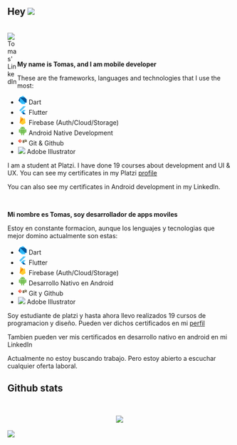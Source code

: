 ## Hey <img src="https://media.giphy.com/media/hvRJCLFzcasrR4ia7z/giphy.gif" width="25px">

<br />

<a href="https://www.linkedin.com/in/tomas-holtz-28490620b//">
  <img align="left" alt="Tomas' LinkedIn" width="22px" src="https://raw.githubusercontent.com/peterthehan/peterthehan/master/assets/linkedin.svg" />
</a>

<br /><br />

**My name is Tomas, and I am mobile developer**

These are the frameworks, languages and technologies that I use the most:

- <code><img height="20" src="https://raw.githubusercontent.com/github/explore/80688e429a7d4ef2fca1e82350fe8e3517d3494d/topics/dart/dart.png"></code> Dart 
- <code><img height="20" src="https://raw.githubusercontent.com/github/explore/80688e429a7d4ef2fca1e82350fe8e3517d3494d/topics/flutter/flutter.png"></code>  Flutter
- <code><img height="20" src="https://raw.githubusercontent.com/github/explore/80688e429a7d4ef2fca1e82350fe8e3517d3494d/topics/firebase/firebase.png"></code> Firebase (Auth/Cloud/Storage) 
- <code><img height="20" src="https://raw.githubusercontent.com/github/explore/80688e429a7d4ef2fca1e82350fe8e3517d3494d/topics/android/android.png"></code> Android Native Development
- <code><img height="20" src="https://raw.githubusercontent.com/github/explore/80688e429a7d4ef2fca1e82350fe8e3517d3494d/topics/git/git.png"></code> Git & Github
- <code><img height="20" src="https://upload.wikimedia.org/wikipedia/commons/thumb/f/fb/Adobe_Illustrator_CC_icon.svg/512px-Adobe_Illustrator_CC_icon.svg.png"></code> Adobe Illustrator

I am a student at Platzi. I have done 19 courses about development and UI & UX. You can see my certificates in my Platzi [profile](http://platzi.com/p/tomas-holtz "perfil")

You can also see my certificates in Android development in my LinkedIn.

<br />

**Mi nombre es Tomas, soy desarrollador de apps moviles**

Estoy en constante formacion, aunque los lenguajes y tecnologias que mejor domino actualmente son estas:

- <code><img height="20" src="https://raw.githubusercontent.com/github/explore/80688e429a7d4ef2fca1e82350fe8e3517d3494d/topics/dart/dart.png"></code> Dart 
- <code><img height="20" src="https://raw.githubusercontent.com/github/explore/80688e429a7d4ef2fca1e82350fe8e3517d3494d/topics/flutter/flutter.png"></code>  Flutter
- <code><img height="20" src="https://raw.githubusercontent.com/github/explore/80688e429a7d4ef2fca1e82350fe8e3517d3494d/topics/firebase/firebase.png"></code> Firebase (Auth/Cloud/Storage) 
- <code><img height="20" src="https://raw.githubusercontent.com/github/explore/80688e429a7d4ef2fca1e82350fe8e3517d3494d/topics/android/android.png"></code> Desarrollo Nativo en Android 
- <code><img height="20" src="https://raw.githubusercontent.com/github/explore/80688e429a7d4ef2fca1e82350fe8e3517d3494d/topics/git/git.png"></code> Git y Github
- <code><img height="20" src="https://upload.wikimedia.org/wikipedia/commons/thumb/f/fb/Adobe_Illustrator_CC_icon.svg/512px-Adobe_Illustrator_CC_icon.svg.png"></code> Adobe Illustrator


Soy estudiante de platzi y hasta ahora llevo realizados 19 cursos de programacion y diseño. Pueden ver dichos certificados en mi [perfil](http://platzi.com/p/tomas-holtz "perfil")

Tambien pueden ver mis certificados en desarrollo nativo en android en mi LinkedIn

Actualmente no estoy buscando trabajo. Pero estoy abierto a escuchar cualquier oferta laboral.

  ## **Github stats**
<br />

<p align = "center">
  <img src="https://github-readme-stats.vercel.app/api?username=tomiholtz&show_icons=true&theme=gotham"  />
</p>
<a >
  <img src="https://github-readme-stats.vercel.app/api/top-langs/?username=tomiholtz&layout=compact&theme=dark" />
</a>
